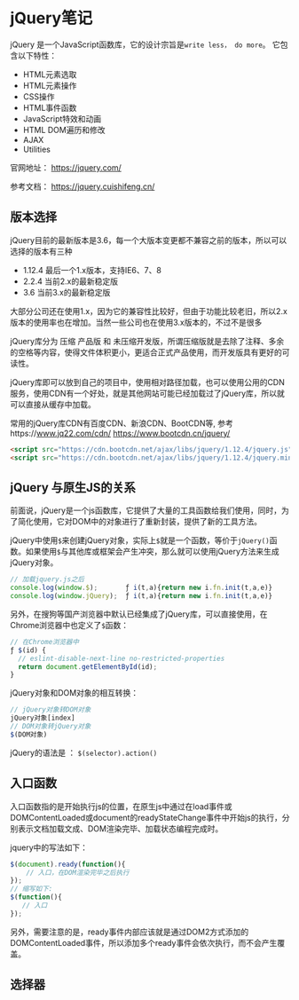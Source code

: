 # jQuery笔记

jQuery 是一个JavaScript函数库，它的设计宗旨是`write less， do more`。 它包含以下特性：

- HTML元素选取
- HTML元素操作
- CSS操作
- HTML事件函数
- JavaScript特效和动画
- HTML DOM遍历和修改
- AJAX
- Utilities

官网地址： https://jquery.com/     

参考文档： https://jquery.cuishifeng.cn/



## 版本选择

jQuery目前的最新版本是3.6，每一个大版本变更都不兼容之前的版本，所以可以选择的版本有三种

- 1.12.4 最后一个1.x版本，支持IE6、7、8
- 2.2.4   当前2.x的最新稳定版
- 3.6      当前3.x的最新稳定版

大部分公司还在使用1.x，因为它的兼容性比较好，但由于功能比较老旧，所以2.x版本的使用率也在增加。当然一些公司也在使用3.x版本的，不过不是很多



jQuery库分为 压缩 产品版 和 未压缩开发版，所谓压缩版就是去除了注释、多余的空格等内容，使得文件体积更小，更适合正式产品使用，而开发版具有更好的可读性。

jQuery库即可以放到自己的项目中，使用相对路径加载，也可以使用公用的CDN服务，使用CDN有一个好处，就是其他网站可能已经加载过了jQuery库，所以就可以直接从缓存中加载。

常用的jQuery库CDN有百度CDN、新浪CDN、BootCDN等, 参考https://www.jq22.com/cdn/     https://www.bootcdn.cn/jquery/

```html
<script src="https://cdn.bootcdn.net/ajax/libs/jquery/1.12.4/jquery.js"></script>
<script src="https://cdn.bootcdn.net/ajax/libs/jquery/1.12.4/jquery.min.js"></script>
```



## jQuery 与原生JS的关系

前面说，jQuery是一个js函数库，它提供了大量的工具函数给我们使用，同时，为了简化使用，它对DOM中的对象进行了重新封装，提供了新的工具方法。

jQuery中使用`$`来创建jQuery对象，实际上`$`就是一个函数，等价于`jQuery()`函数。如果使用`$`与其他库或框架会产生冲突，那么就可以使用jQuery方法来生成jQuery对象。

```js
// 加载jquery.js之后
console.log(window.$);       ƒ i(t,a){return new i.fn.init(t,a,e)}
console.log(window.jQuery);  ƒ i(t,a){return new i.fn.init(t,a,e)}
```

另外，在搜狗等国产浏览器中默认已经集成了jQuery库，可以直接使用，在Chrome浏览器中也定义了`$`函数：

```js
// 在Chrome浏览器中
ƒ $(id) {
  // eslint-disable-next-line no-restricted-properties
  return document.getElementById(id);
}
```

jQuery对象和DOM对象的相互转换：

```js
// jQuery对象转DOM对象
jQuery对象[index] 
// DOM对象转jQuery对象
$(DOM对象)
```

jQuery的语法是 ： `$(selector).action()`

## 入口函数

入口函数指的是开始执行js的位置，在原生js中通过在load事件或DOMContentLoaded或document的readyStateChange事件中开始js的执行，分别表示文档加载文成、DOM渲染完毕、加载状态编程完成时。

jquery中的写法如下：

```js
$(document).ready(function(){ 
    // 入口，在DOM渲染完毕之后执行
});
// 缩写如下:
$(function(){
   // 入口 
});
```

另外，需要注意的是，ready事件内部应该就是通过DOM2方式添加的DOMContentLoaded事件，所以添加多个ready事件会依次执行，而不会产生覆盖。

## 选择器













